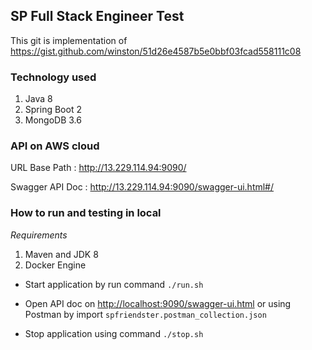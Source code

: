 ## SP Full Stack Engineer Test

This git is implementation of <https://gist.github.com/winston/51d26e4587b5e0bbf03fcad558111c08>

### Technology used
1. Java 8
2. Spring Boot 2
3. MongoDB 3.6


### API on AWS cloud
URL Base Path : <http://13.229.114.94:9090/>

Swagger API Doc : <http://13.229.114.94:9090/swagger-ui.html#/>


### How to run and testing in local

_Requirements_
1. Maven and JDK 8
2. Docker Engine


* Start application by run command `./run.sh`

* Open API doc on <http://localhost:9090/swagger-ui.html> or 
using Postman by import `spfriendster.postman_collection.json`

* Stop application using command `./stop.sh`

